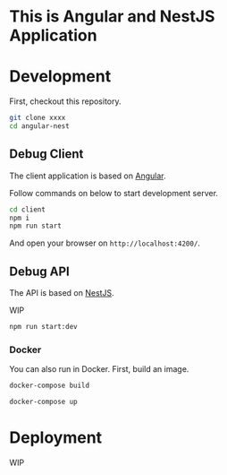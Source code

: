 # This is Angular and NestJS Application

# Development

First, checkout this repository.

```bash
git clone xxxx
cd angular-nest
```

## Debug Client

The client application is based on [Angular](https://angular.io/).

Follow commands on below to start development server.

```bash
cd client
npm i
npm run start
```

And open your browser on `http://localhost:4200/`.

## Debug API

The API is based on [NestJS](https://nestjs.com/).

WIP

```bash
npm run start:dev
```

### Docker

You can also run in Docker.
First, build an image.

```bash
docker-compose build
```

```bash
docker-compose up
```

# Deployment

WIP
